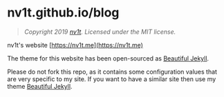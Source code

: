 # nv1t.github.io/blog

> *Copyright 2019 [nv1t](https://nv1t.me). Licensed under the MIT license.*

nv1t's website [https://nv1t.me](https://nv1t.me)

The theme for this website has been open-sourced as [Beautiful Jekyll](https://deanattali.com/beautiful-jekyll/).

Please do not fork this repo, as it contains some configuration values that are very specific to my site. If you want to have a similar site then use my theme [Beautiful Jekyll](https://github.com/daattali/beautiful-jekyll).
